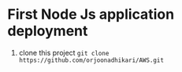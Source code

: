 # First Node Js application deployment
1. clone this project
   ``` git clone https://github.com/orjoonadhikari/AWS.git ```
   
